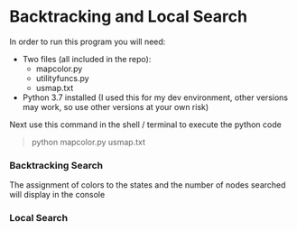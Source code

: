 # Backtracking and Local Search

In order to run this program you will need:<br>
- Two files (all included in the repo):<br>
  - mapcolor.py
  - utilityfuncs.py
  - usmap.txt<br>
- Python 3.7 installed (I used this for my dev environment, other versions
may work, so use other versions at your own risk)

Next use this command in the shell / terminal to execute the python code<br>
> python mapcolor.py usmap.txt<br>

### Backtracking Search
The assignment of colors to the states and the number of nodes
searched will display in the console

### Local Search

